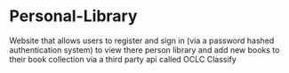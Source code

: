 # Personal-Library
Website that allows users to register and sign in (via a password hashed authentication system) to view there person library and add new books to their book collection via a third party api called OCLC Classify
